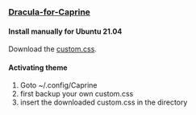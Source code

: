 ### [Dracula-for-Caprine](https://github.com/fabian-pandas/Dracula-for-Caprine)

#### Install manually for Ubuntu 21.04

Download the [custom.css](https://github.com/fabian-pandas/Dracula-for-Caprine/blob/master/custom.css).

#### Activating theme

1. Goto  ~/.config/Caprine
2. first backup your own custom.css
3. insert the downloaded custom.css in the directory
